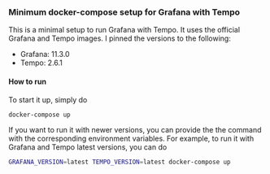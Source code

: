 ### Minimum docker-compose setup for Grafana with Tempo

This is a minimal setup to run Grafana with Tempo. It uses the official Grafana and Tempo images.
I pinned the versions to the following:
- Grafana: 11.3.0
- Tempo: 2.6.1

#### How to run
To start it up, simply do
```bash
docker-compose up
```

If you want to run it with newer versions, you can provide the the command with the corresponding environment variables.
For example, to run it with Grafana and Tempo latest versions, you can do
```bash
GRAFANA_VERSION=latest TEMPO_VERSION=latest docker-compose up
```

